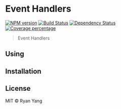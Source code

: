 # Event Handlers
[![NPM version][npm-image]][npm-url] [![Build Status][travis-image]][travis-url] [![Dependency Status][daviddm-image]][daviddm-url] [![Coverage percentage][coveralls-image]][coveralls-url]
> Event Handlers
## Using

## Installation

## License

MIT © Ryan Yang

[npm-image]: https://badge.fury.io/js/evt-handlers.svg
[npm-url]: https://npmjs.org/package/evt-handlers
[travis-image]: https://travis-ci.org/novonetworks/evt-handlers.svg?branch=master
[travis-url]: https://travis-ci.org/novonetworks/evt-handlers
[daviddm-image]: https://david-dm.org/novonetworks/evt-handlers.svg?theme=shields.io
[daviddm-url]: https://david-dm.org/novonetworks/evt-handlers
[coveralls-image]: https://coveralls.io/repos/novonetworks/evt-handlers/badge.svg
[coveralls-url]: https://coveralls.io/r/novonetworks/evt-handlers
